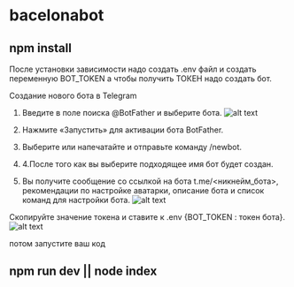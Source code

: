# bacelonabot

## npm install

После установки зависимости надо создать .env файл и создать переменную BOT_TOKEN
а чтобы получить ТОКЕН надо создать бот.

Создание нового бота в Telegram

1. Введите в поле поиска @BotFather и выберите бота.
![alt text](https://www.spcdn.org/images/Ru-knowledge_base/chatbots/telegram/create-bot/scr1-min.png)

2. Нажмите «Запустить» для активации бота BotFather.
3. Выберите или напечатайте и отправьте команду /newbot.
4. 4.После того как вы выберите подходящее имя бот будет создан. 
5. Вы получите сообщение со ссылкой на бота t.me/<никнейм_бота>, рекомендации по настройке аватарки, описание бота и список команд для настройки бота.
![alt text](https://www.spcdn.org/images/Ru-knowledge_base/chatbots/telegram/create-bot/scr5-min.png)

Скопируйте значение токена и ставите к .env {BOT_TOKEN : токен бота}.
![alt text](https://www.spcdn.org/images/Ru-knowledge_base/chatbots/telegram/create-bot/scr6-min.png)

потом запустите ваш код
## npm run dev || node index

